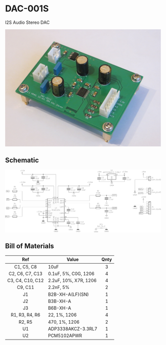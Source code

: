 # DAC-001S
I2S Audio Stereo DAC

![image goes here](img/IMG_5112.JPG)

## Schematic

![image goes here](img/sch.png)

## Bill of Materials

| Ref              | Value                 | Qnty |
|:----------------:| --------------------- |:----:|
| C1, C5, C8       | 10uF                  | 3    |
| C2, C6, C7, C13  | 0.1uF, 5%, C0G, 1206  | 4    |
| C3, C4, C10, C12 | 2.2uF, 10%, X7R, 1206 | 4    |
| C9, C11          | 2.2nF, 5%             | 2    |
| J1               | B2B-XH-A(LF)(SN)      | 1    |
| J2               | B3B-XH-A              | 1    |
| J3               | B6B-XH-A              | 1    |
| R1, R3, R4, R6   | 22, 1%, 1206          | 4    |
| R2, R5           | 470, 1%, 1206         | 2    |
| U1               | ADP3338AKCZ-3.3RL7    | 1    |
| U2               | PCM5102APWR           | 1    |
